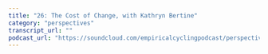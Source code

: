 ```yaml
---
title: "26: The Cost of Change, with Kathryn Bertine"
category: "perspectives"
transcript_url: ""
podcast_url: "https://soundcloud.com/empiricalcyclingpodcast/perspectives-26-the-cost-of-change-with-kathryn-bertine"
---
```

